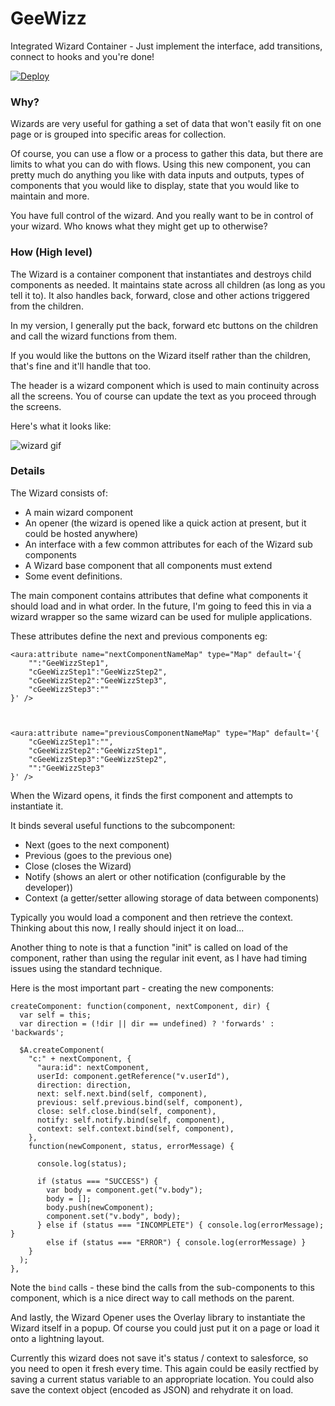 # GeeWizz
Integrated Wizard Container - Just implement the interface, add transitions, connect to hooks and you're done!

[![Deploy](https://deploy-to-sfdx.com/dist/assets/images/DeployToSFDX.svg)](https://deploy-to-sfdx.com/?template=https://github.com/rapsacnz/GeeWizz/)

<h3>Why?</h3>

Wizards are very useful for gathing a set of data that won't easily fit on one page or is grouped into specific areas for collection.

Of course, you can use a flow or a process to gather this data, but there are limits to what you can do with flows.
Using this new component, you can pretty much do anything you like with data inputs and outputs, types of components that you would like to display, state that you would like to maintain and more.

You have full control of the wizard. And you really want to be in control of your wizard. Who knows what they might get up to otherwise?

<h3>How (High level)</h3>
The Wizard is a container component that instantiates and destroys child components as needed. It maintains state across all children (as long as you tell it to).
It also handles back, forward, close and other actions triggered from the children.

In my version, I generally put the back, forward etc buttons on the children and call the wizard functions from them.

If you would like the buttons on the Wizard itself rather than the children, that's fine and it'll handle that too.

The header is a wizard component which is used to main continuity across all the screens. You of course can update the text as you proceed through the screens.

Here's what it looks like:

![wizard gif][wizardgif]

<h3>Details</h3>

The Wizard consists of:
<ul class="bullet-list">
  <li>A main wizard component</li>
  <li>An opener (the wizard is opened like a quick action at present, but it could be hosted anywhere)</li>
  <li>An interface with a few common attributes for each of the Wizard sub components</li>
  <li>A Wizard base component that all components must extend</li>
  <li>Some event definitions.</li>
</ul>

The main component contains attributes that define what components it should load and in what order.
In the future, I'm going to feed this in via a wizard wrapper so the same wizard can be used for muliple applications.

These attributes define the next and previous components eg:

    <aura:attribute name="nextComponentNameMap" type="Map" default='{
        "":"GeeWizzStep1",
        "cGeeWizzStep1":"GeeWizzStep2",
        "cGeeWizzStep2":"GeeWizzStep3",
        "cGeeWizzStep3":""
    }' />



    <aura:attribute name="previousComponentNameMap" type="Map" default='{
        "cGeeWizzStep1":"",
        "cGeeWizzStep2":"GeeWizzStep1",
        "cGeeWizzStep3":"GeeWizzStep2",
        "":"GeeWizzStep3"
    }' />


When the Wizard opens, it finds the first component and attempts to instantiate it.

It binds several useful functions to the subcomponent:
<ul class="bullet-list">
  <li>Next (goes to the next component)</li>
  <li>Previous (goes to the previous one)</li>
  <li>Close (closes the Wizard)</li>
  <li>Notify (shows an alert or other notification (configurable by the developer))</li>
  <li>Context (a getter/setter allowing storage of data between components)</li>
</ul>

Typically you would load a component and then retrieve the context.
Thinking about this now, I really should inject it on load...

Another thing to note is that a function "init" is called on load of the component, rather than using the regular init event, as I have had timing issues using the standard technique.

Here is the most important part - creating the new components:

    createComponent: function(component, nextComponent, dir) {
      var self = this;
      var direction = (!dir || dir == undefined) ? 'forwards' : 'backwards';

      $A.createComponent(
        "c:" + nextComponent, {
          "aura:id": nextComponent,
          userId: component.getReference("v.userId"),
          direction: direction,
          next: self.next.bind(self, component),
          previous: self.previous.bind(self, component),
          close: self.close.bind(self, component),
          notify: self.notify.bind(self, component),
          context: self.context.bind(self, component),
        },
        function(newComponent, status, errorMessage) {

          console.log(status);

          if (status === "SUCCESS") {
            var body = component.get("v.body");
            body = [];
            body.push(newComponent);
            component.set("v.body", body);
          } else if (status === "INCOMPLETE") { console.log(errorMessage); }
            else if (status === "ERROR") { console.log(errorMessage) }
        }
      );
    },

Note the `bind` calls - these bind the calls from the sub-components to this component, which is a nice direct way to call methods on the parent.

And lastly, the Wizard Opener uses the Overlay library to instantiate the Wizard itself in a popup.
Of course you could just put it on a page or load it onto a lightning layout.

Currently this wizard does not save it's status / context to salesforce, so you need to open it fresh every time.
This again could be easily rectfied by saving a current status variable to an appropriate location.
You could also save the context object (encoded as JSON) and rehydrate it on load.

[wizardgif]: https://media.giphy.com/media/C8KC65nH1pM1bdlTYh/giphy.gif
